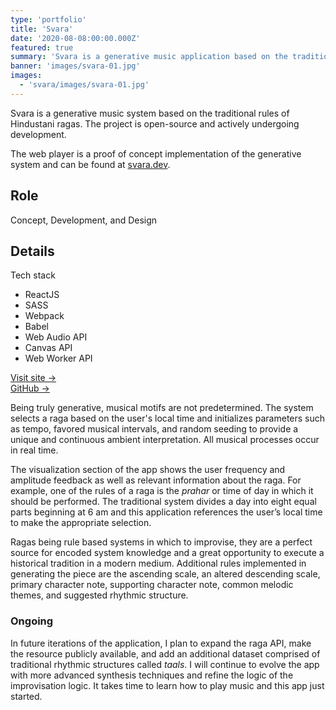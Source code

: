 ```yaml
---
type: 'portfolio'
title: 'Svara'
date: '2020-08-08:00:00.000Z'
featured: true
summary: 'Svara is a generative music application based on the traditional rules of Hindustani ragas.'
banner: 'images/svara-01.jpg'
images:
  - 'svara/images/svara-01.jpg'
---
```


Svara is a generative music system based on the traditional rules of Hindustani ragas. The project is open-source and actively undergoing development.

The web player is a proof of concept implementation of the generative system and can be found at [svara.dev](https://svara.dev).

## Role

Concept, Development, and Design

## Details

<article class="tech-card">

Tech stack

- ReactJS
- SASS
- Webpack
- Babel
- Web Audio API
- Canvas API
- Web Worker API

[Visit site →](https://svara.dev)<br>
[GitHub →](https://github.com/ryantoddgarza/svara)

</article>

Being truly generative, musical motifs are not predetermined. The system selects a raga based on the user's local time and initializes parameters such as tempo, favored musical intervals, and random seeding to provide a unique and continuous ambient interpretation. All musical processes occur in real time.

The visualization section of the app shows the user frequency and amplitude feedback as well as relevant information about the raga. For example, one of the rules of a raga is the _prahar_ or time of day in which it should be performed. The traditional system divides a day into eight equal parts beginning at 6 am and this application references the user’s local time to make the appropriate selection.

Ragas being rule based systems in which to improvise, they are a perfect source for encoded system knowledge and a great opportunity to execute a historical tradition in a modern medium. Additional rules implemented in generating the piece are the ascending scale, an altered descending scale, primary character note, supporting character note, common melodic themes, and suggested rhythmic structure.

### Ongoing

In future iterations of the application, I plan to expand the raga API, make the resource publicly available, and add an additional dataset comprised of traditional rhythmic structures called _taals_. I will continue to evolve the app with more advanced synthesis techniques and refine the logic of the improvisation logic. It takes time to learn how to play music and this app just started.

